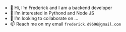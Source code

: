 - 👋 Hi, I’m Frederick and I am a backend developer
- 👀 I’m interested in Pythond and Node JS
- 💞️ I’m looking to collaborate on ...
- 📫 Reach me on my email `frederick.d9696@gmail.com`

<!---
frederickhazel6996/frederickhazel6996 is a ✨ special ✨ repository because its `README.md` (this file) appears on your GitHub profile.
You can click the Preview link to take a look at your changes.
--->
